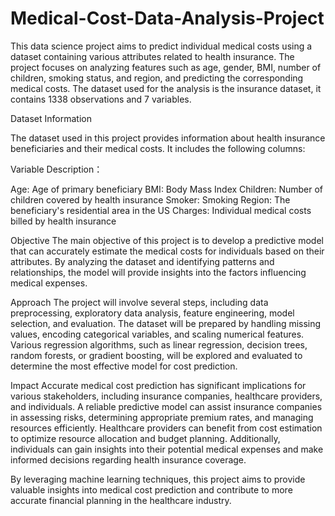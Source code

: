 # Medical-Cost-Data-Analysis-Project

This data science project aims to predict individual medical costs using a dataset containing various attributes related to health insurance. The project focuses on analyzing features such as age, gender, BMI, number of children, smoking status, and region, and predicting the corresponding medical costs.
The dataset used for the analysis is the insurance dataset, it contains 1338 observations and 7 variables. 

Dataset Information

The dataset used in this project provides information about health insurance beneficiaries and their medical costs. It includes the following columns:

Variable Description：

Age: Age of primary beneficiary 
BMI: Body Mass Index 
Children: Number of children covered by health insurance 
Smoker: Smoking 
Region: The beneficiary's residential area in the US 
Charges: Individual medical costs billed by health insurance

Objective
The main objective of this project is to develop a predictive model that can accurately estimate the medical costs for individuals based on their attributes. By analyzing the dataset and identifying patterns and relationships, the model will provide insights into the factors influencing medical expenses.

Approach
The project will involve several steps, including data preprocessing, exploratory data analysis, feature engineering, model selection, and evaluation. The dataset will be prepared by handling missing values, encoding categorical variables, and scaling numerical features. Various regression algorithms, such as linear regression, decision trees, random forests, or gradient boosting, will be explored and evaluated to determine the most effective model for cost prediction.

Impact
Accurate medical cost prediction has significant implications for various stakeholders, including insurance companies, healthcare providers, and individuals. A reliable predictive model can assist insurance companies in assessing risks, determining appropriate premium rates, and managing resources efficiently. Healthcare providers can benefit from cost estimation to optimize resource allocation and budget planning. Additionally, individuals can gain insights into their potential medical expenses and make informed decisions regarding health insurance coverage.

By leveraging machine learning techniques, this project aims to provide valuable insights into medical cost prediction and contribute to more accurate financial planning in the healthcare industry.
